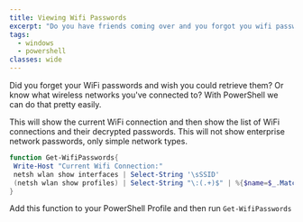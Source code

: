 ```yaml
---
title: Viewing Wifi Passwords
excerpt: "Do you have friends coming over and you forgot you wifi password? You can get that from the system"
tags:
  - windows
  - powershell
classes: wide
---
```


Did you forget your WiFi passwords and wish you could retrieve them? Or know what wireless networks you've connected to? With PowerShell we can do that pretty easily.

 This will show the current WiFi connection and then show the list of WiFi connections and their decrypted passwords. This will not show enterprise network passwords, only simple network types.

 ```powershell
function Get-WifiPasswords{
  Write-Host "Current Wifi Connection:"
  netsh wlan show interfaces | Select-String '\sSSID'
  (netsh wlan show profiles) | Select-String "\:(.+)$" | %{$name=$_.Matches | % {$_.Groups[1].Value.Trim()}; $_} |%{(netsh wlan show profile name="$name" key=clear)} | Select-String "Key Content\W+\:(.+)$" | %{$pass=$_.Matches | % {$_.Groups[1].Value.Trim()}; $_} | %{[PSCustomObject]@{ PROFILE_NAME=$name;PASSWORD=$pass }} | Format-Table -AutoSize
}
```

Add this function to your PowerShell Profile and then run ```Get-WifiPasswords```
